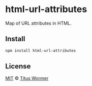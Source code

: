 <!--This file is generated by `build-packages.js`-->

# html-url-attributes

Map of URL attributes in HTML.

## Install

```sh
npm install html-url-attributes
```

## License

[MIT](https://github.com/rehypejs/rehype-minify/blob/master/license) © [Titus Wormer](http://wooorm.com)
